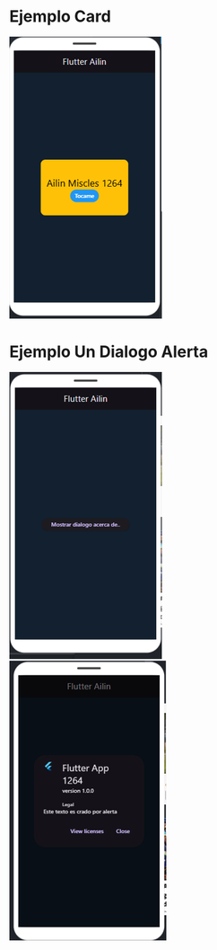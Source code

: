# Ejemplo Card
![la tarjeta](card.png)

# Ejemplo Un Dialogo Alerta
![la tarjeta](dialogo.png)
![la tarjeta](dialogor.png)
